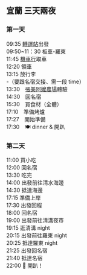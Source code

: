 
<html lang="zh-Hant-TW">
<head>
<meta charset="UTF-8">
</head>
<body>
<h2>宜蘭 三天兩夜</h2>
<h3>第一天</h3>
<p>09:35 <a href="https://www.kamalan.com.tw/rline/intro?id=1&office=19">轉運站</a>出發<br>
09:50~11：30 板車-羅東<br>
11:45 <a href="https://maps.app.goo.gl/Ge8fCPpr1dNCAYUv9?g_st=ac">機車行</a>取車<br>
12:20 領車<br>
13:15 放行李<br>
-（要跟名宿交接、需一段 time）<br>
13:30　<a href="https://share.google/KQj2H8bWRvMSX6exU">張美阿嬤農場</a>體驗<br>
14:30　回名宿<br>
15:30　買食材（全體）<br>
17:10　準備烤爐<br>
17:27　開始準備<br>
17:30　🍽 dinner & 開趴<br></p>
<h3>第二天</h3>
<p>11:00 買小吃<br>
12:00 回名宿<br>
13:30 吃完<br>
14:00 出發前往清水海邊<br>
14:30 抵達海邊<br>
17:15 準備上岸<br>
17:30 出發回程<br>
18:00 回名宿<br>
19:00 出發前往清溝夜市<br>
19:15 逛清溝 night<br>
20:15 出發前往羅東 night<br>
20:25 抵達羅東 night<br>
21:25 出發回名宿<br>
21:40 抵達名宿<br>
22:00 🎉 開趴！<br></p>
</body>
</html>